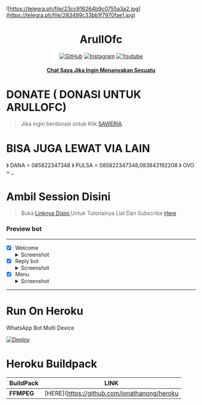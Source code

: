 ![https://telegra.ph/file/23cc916264b9c0755a3a2.jpg](https://telegra.ph/file/283499c33bb1f7970fae1.jpg)


</p>
<h1 align="center">ArullOfc</h1>

>
>
>
</div>
<p align="center">
  <a href="https://github.com/Warikrr"><img title="GitHub" src="https://img.shields.io/badge/Github-frostkri.svg?style=for-the-badge&logo=github" /></a>
  <a href="httts://instagram.com/sahrulwara_____"><img title="Instagram " src="https://img.shields.io/badge/Instagram-Hyzerr.svg?style=for-the-badge&logo=instagram" /></a>
  <a href="https://youtube.com/channel/UC1ikkqsPvtWuE_QonsET1yg"><img title="Youtube" src="https://img.shields.io/badge/Youtube-Hyzerr.svg?style=for-the-badge&logo=youtube" /></a>
  <h4 align="center">
  <a
  <a href="https://wa.me/6285822347348">Chat Saya Jika Ingin Menanyakan Sesuatu </a>
</h4>
</p>

# DONATE ( DONASI UNTUK ARULLOFC)
> Jika ingin berdonasi untuk 
> Klik [ SAWERIA ](https://saweria.co/arullOfc) 

# BISA JUGA LEWAT VIA LAIN
》 DANA  = 085822347348
》 PULSA = 085822347348,083843192208
》 OVO   = _

# Ambil Session Disini

> Buka [ Linknya Disini ](https://replit.com/@zeeoneofc/Session-Md?lita=1&outputonly=1#.replit) 
> Untuk Tutorialnya Liat Dan Subscribe [ Here ](https://youtu.be/jOhhY7ef_qM) 

### Preview bot
------------------
- [x] Welcome <details><summary>Screenshot</summary><img src="https://telegra.ph/file/b3b7dff3e285c84442c3c.jpg"></details>
- [x] Reply bot <details><summary>Screenshot</summary><img src="https://telegra.ph/file/98c48528bd962f279ea7e.jpg"></details>
- [x] Menu  <details><summary>Screenshot</summary><img src="https://telegra.ph/file/dc3565c53a09154ef745e.jpg"></details>
------------------

# Run On Heroku

WhatsApp Bot Multi Device

[![Deploy](https://www.herokucdn.com/deploy/button.svg)](https://heroku.com/deploy?template=https://github.com/fianbro/fnbot)


# Heroku Buildpack

| BuildPack | LINK |
|--------|--------|
| **FFMPEG** |[HERE](https://github.com/jonathanong/heroku
